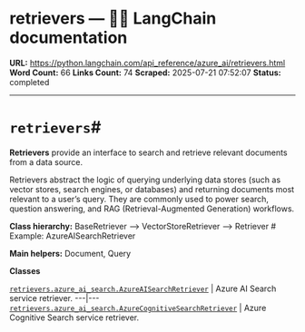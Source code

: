 # retrievers — 🦜🔗 LangChain  documentation

**URL:** https://python.langchain.com/api_reference/azure_ai/retrievers.html
**Word Count:** 66
**Links Count:** 74
**Scraped:** 2025-07-21 07:52:07
**Status:** completed

---

# `retrievers`\#

**Retrievers** provide an interface to search and retrieve relevant documents from a data source.

Retrievers abstract the logic of querying underlying data stores \(such as vector stores, search engines, or databases\) and returning documents most relevant to a user’s query. They are commonly used to power search, question answering, and RAG \(Retrieval-Augmented Generation\) workflows.

**Class hierarchy:**               BaseRetriever --> VectorStoreRetriever --> <name>Retriever  # Example: AzureAISearchRetriever     

**Main helpers:**               Document, Query     

**Classes**

[`retrievers.azure_ai_search.AzureAISearchRetriever`](https://python.langchain.com/api_reference/azure_ai/retrievers/langchain_azure_ai.retrievers.azure_ai_search.AzureAISearchRetriever.html#langchain_azure_ai.retrievers.azure_ai_search.AzureAISearchRetriever "langchain_azure_ai.retrievers.azure_ai_search.AzureAISearchRetriever") | Azure AI Search service retriever.   ---|---   [`retrievers.azure_ai_search.AzureCognitiveSearchRetriever`](https://python.langchain.com/api_reference/azure_ai/retrievers/langchain_azure_ai.retrievers.azure_ai_search.AzureCognitiveSearchRetriever.html#langchain_azure_ai.retrievers.azure_ai_search.AzureCognitiveSearchRetriever "langchain_azure_ai.retrievers.azure_ai_search.AzureCognitiveSearchRetriever") | Azure Cognitive Search service retriever.
